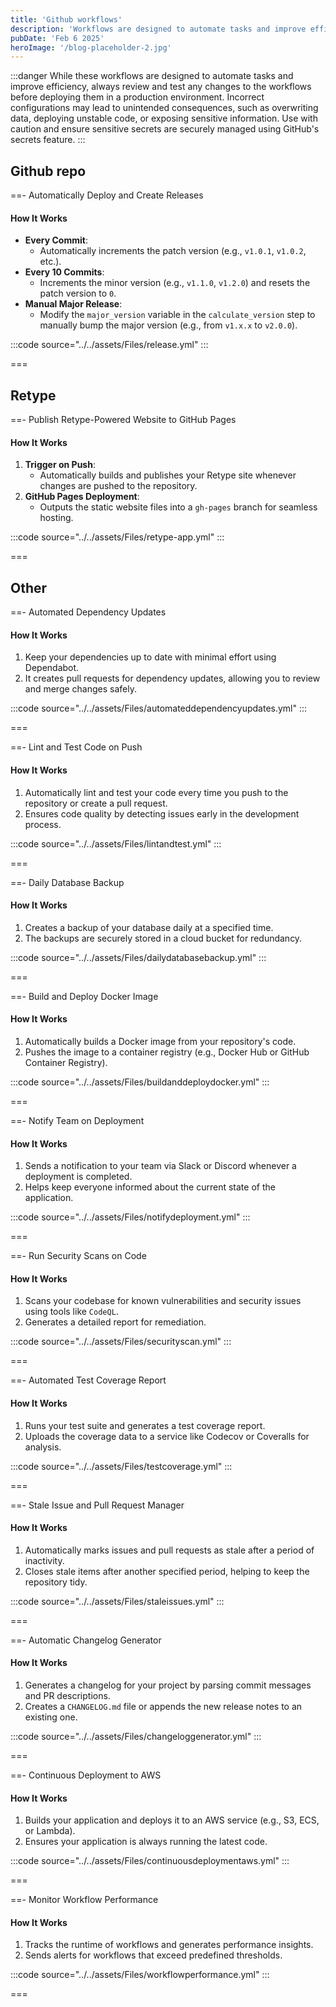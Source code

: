 ```yaml
---
title: 'Github workflows'
description: 'Workflows are designed to automate tasks and improve efficiency'
pubDate: 'Feb 6 2025'
heroImage: '/blog-placeholder-2.jpg'
---
```

:::danger
While these workflows are designed to automate tasks and improve efficiency, always review and test any changes to the workflows before deploying them in a production environment. Incorrect configurations may lead to unintended consequences, such as overwriting data, deploying unstable code, or exposing sensitive information. Use with caution and ensure sensitive secrets are securely managed using GitHub's secrets feature.
:::

## Github repo

==- Automatically Deploy and Create Releases

#### How It Works

- **Every Commit**:
  - Automatically increments the patch version (e.g., `v1.0.1`, `v1.0.2`, etc.).
- **Every 10 Commits**:
  - Increments the minor version (e.g., `v1.1.0`, `v1.2.0`) and resets the patch version to `0`.
- **Manual Major Release**:
  - Modify the `major_version` variable in the `calculate_version` step to manually bump the major version (e.g., from `v1.x.x` to `v2.0.0`).

:::code source="../../assets/Files/release.yml" :::

===

## Retype

==- Publish Retype-Powered Website to GitHub Pages

#### How It Works

1. **Trigger on Push**:
   - Automatically builds and publishes your Retype site whenever changes are pushed to the repository.
2. **GitHub Pages Deployment**:
   - Outputs the static website files into a `gh-pages` branch for seamless hosting.

:::code source="../../assets/Files/retype-app.yml" :::

===

## Other

==- Automated Dependency Updates

#### How It Works

1. Keep your dependencies up to date with minimal effort using Dependabot. 
2. It creates pull requests for dependency updates, allowing you to review and merge changes safely.

:::code source="../../assets/Files/automateddependencyupdates.yml" :::

===

==- Lint and Test Code on Push

#### How It Works

1. Automatically lint and test your code every time you push to the repository or create a pull request.
2. Ensures code quality by detecting issues early in the development process.

:::code source="../../assets/Files/lintandtest.yml" :::

===

==- Daily Database Backup

#### How It Works

1. Creates a backup of your database daily at a specified time.
2. The backups are securely stored in a cloud bucket for redundancy.

:::code source="../../assets/Files/dailydatabasebackup.yml" :::

===

==- Build and Deploy Docker Image

#### How It Works

1. Automatically builds a Docker image from your repository's code.
2. Pushes the image to a container registry (e.g., Docker Hub or GitHub Container Registry).

:::code source="../../assets/Files/buildanddeploydocker.yml" :::

===

==- Notify Team on Deployment

#### How It Works

1. Sends a notification to your team via Slack or Discord whenever a deployment is completed.
2. Helps keep everyone informed about the current state of the application.

:::code source="../../assets/Files/notifydeployment.yml" :::

===

==- Run Security Scans on Code

#### How It Works

1. Scans your codebase for known vulnerabilities and security issues using tools like `CodeQL`.
2. Generates a detailed report for remediation.

:::code source="../../assets/Files/securityscan.yml" :::

===

==- Automated Test Coverage Report

#### How It Works

1. Runs your test suite and generates a test coverage report.
2. Uploads the coverage data to a service like Codecov or Coveralls for analysis.

:::code source="../../assets/Files/testcoverage.yml" :::

===

==- Stale Issue and Pull Request Manager

#### How It Works

1. Automatically marks issues and pull requests as stale after a period of inactivity.
2. Closes stale items after another specified period, helping to keep the repository tidy.

:::code source="../../assets/Files/staleissues.yml" :::

===

==- Automatic Changelog Generator

#### How It Works

1. Generates a changelog for your project by parsing commit messages and PR descriptions.
2. Creates a `CHANGELOG.md` file or appends the new release notes to an existing one.

:::code source="../../assets/Files/changeloggenerator.yml" :::

===

==- Continuous Deployment to AWS

#### How It Works

1. Builds your application and deploys it to an AWS service (e.g., S3, ECS, or Lambda).
2. Ensures your application is always running the latest code.

:::code source="../../assets/Files/continuousdeploymentaws.yml" :::

===

==- Monitor Workflow Performance

#### How It Works

1. Tracks the runtime of workflows and generates performance insights.
2. Sends alerts for workflows that exceed predefined thresholds.

:::code source="../../assets/Files/workflowperformance.yml" :::

===

